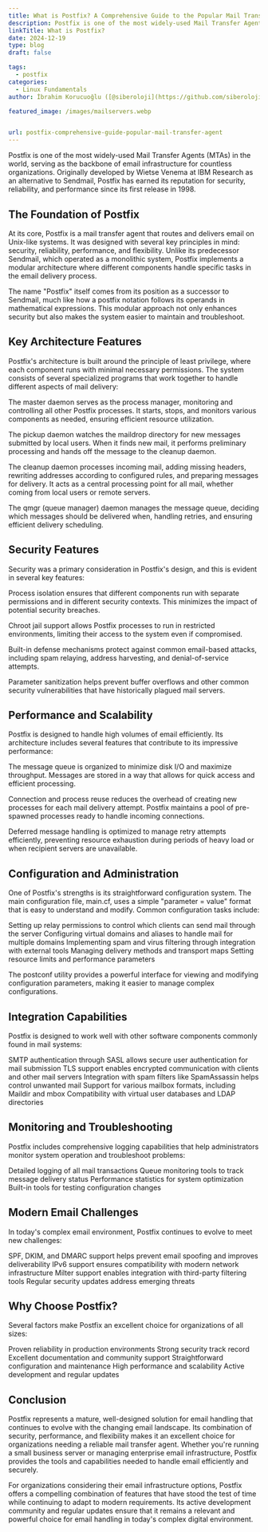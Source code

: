 ```yaml
---
title: What is Postfix? A Comprehensive Guide to the Popular Mail Transfer Agent
description: Postfix is one of the most widely-used Mail Transfer Agents (MTAs) in the world, serving as the backbone of email infrastructure for countless organizations.
linkTitle: What is Postfix?
date: 2024-12-19
type: blog
draft: false

tags:
  - postfix
categories:
  - Linux Fundamentals
author: İbrahim Korucuoğlu ([@siberoloji](https://github.com/siberoloji))

featured_image: /images/mailservers.webp


url: postfix-comprehensive-guide-popular-mail-transfer-agent
---
```

Postfix is one of the most widely-used Mail Transfer Agents (MTAs) in the world, serving as the backbone of email infrastructure for countless organizations. Originally developed by Wietse Venema at IBM Research as an alternative to Sendmail, Postfix has earned its reputation for security, reliability, and performance since its first release in 1998.

## The Foundation of Postfix

At its core, Postfix is a mail transfer agent that routes and delivers email on Unix-like systems. It was designed with several key principles in mind: security, reliability, performance, and flexibility. Unlike its predecessor Sendmail, which operated as a monolithic system, Postfix implements a modular architecture where different components handle specific tasks in the email delivery process.

The name "Postfix" itself comes from its position as a successor to Sendmail, much like how a postfix notation follows its operands in mathematical expressions. This modular approach not only enhances security but also makes the system easier to maintain and troubleshoot.

## Key Architecture Features

Postfix's architecture is built around the principle of least privilege, where each component runs with minimal necessary permissions. The system consists of several specialized programs that work together to handle different aspects of mail delivery:

The master daemon serves as the process manager, monitoring and controlling all other Postfix processes. It starts, stops, and monitors various components as needed, ensuring efficient resource utilization.

The pickup daemon watches the maildrop directory for new messages submitted by local users. When it finds new mail, it performs preliminary processing and hands off the message to the cleanup daemon.

The cleanup daemon processes incoming mail, adding missing headers, rewriting addresses according to configured rules, and preparing messages for delivery. It acts as a central processing point for all mail, whether coming from local users or remote servers.

The qmgr (queue manager) daemon manages the message queue, deciding which messages should be delivered when, handling retries, and ensuring efficient delivery scheduling.

## Security Features

Security was a primary consideration in Postfix's design, and this is evident in several key features:

Process isolation ensures that different components run with separate permissions and in different security contexts. This minimizes the impact of potential security breaches.

Chroot jail support allows Postfix processes to run in restricted environments, limiting their access to the system even if compromised.

Built-in defense mechanisms protect against common email-based attacks, including spam relaying, address harvesting, and denial-of-service attempts.

Parameter sanitization helps prevent buffer overflows and other common security vulnerabilities that have historically plagued mail servers.

## Performance and Scalability

Postfix is designed to handle high volumes of email efficiently. Its architecture includes several features that contribute to its impressive performance:

The message queue is organized to minimize disk I/O and maximize throughput. Messages are stored in a way that allows for quick access and efficient processing.

Connection and process reuse reduces the overhead of creating new processes for each mail delivery attempt. Postfix maintains a pool of pre-spawned processes ready to handle incoming connections.

Deferred message handling is optimized to manage retry attempts efficiently, preventing resource exhaustion during periods of heavy load or when recipient servers are unavailable.

## Configuration and Administration

One of Postfix's strengths is its straightforward configuration system. The main configuration file, main.cf, uses a simple "parameter = value" format that is easy to understand and modify. Common configuration tasks include:

Setting up relay permissions to control which clients can send mail through the server
Configuring virtual domains and aliases to handle mail for multiple domains
Implementing spam and virus filtering through integration with external tools
Managing delivery methods and transport maps
Setting resource limits and performance parameters

The postconf utility provides a powerful interface for viewing and modifying configuration parameters, making it easier to manage complex configurations.

## Integration Capabilities

Postfix is designed to work well with other software components commonly found in mail systems:

SMTP authentication through SASL allows secure user authentication for mail submission
TLS support enables encrypted communication with clients and other mail servers
Integration with spam filters like SpamAssassin helps control unwanted mail
Support for various mailbox formats, including Maildir and mbox
Compatibility with virtual user databases and LDAP directories

## Monitoring and Troubleshooting

Postfix includes comprehensive logging capabilities that help administrators monitor system operation and troubleshoot problems:

Detailed logging of all mail transactions
Queue monitoring tools to track message delivery status
Performance statistics for system optimization
Built-in tools for testing configuration changes

## Modern Email Challenges

In today's complex email environment, Postfix continues to evolve to meet new challenges:

SPF, DKIM, and DMARC support helps prevent email spoofing and improves deliverability
IPv6 support ensures compatibility with modern network infrastructure
Milter support enables integration with third-party filtering tools
Regular security updates address emerging threats

## Why Choose Postfix?

Several factors make Postfix an excellent choice for organizations of all sizes:

Proven reliability in production environments
Strong security track record
Excellent documentation and community support
Straightforward configuration and maintenance
High performance and scalability
Active development and regular updates

## Conclusion

Postfix represents a mature, well-designed solution for email handling that continues to evolve with the changing email landscape. Its combination of security, performance, and flexibility makes it an excellent choice for organizations needing a reliable mail transfer agent. Whether you're running a small business server or managing enterprise email infrastructure, Postfix provides the tools and capabilities needed to handle email efficiently and securely.

For organizations considering their email infrastructure options, Postfix offers a compelling combination of features that have stood the test of time while continuing to adapt to modern requirements. Its active development community and regular updates ensure that it remains a relevant and powerful choice for email handling in today's complex digital environment.
